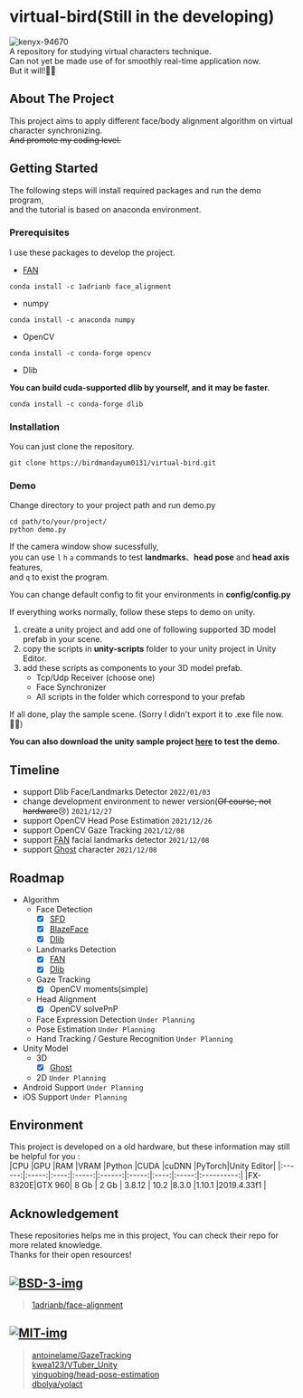 # virtual-bird(Still in the developing)
  ![kenyx-94670](https://user-images.githubusercontent.com/34616769/147909406-12864407-eb5b-4e3a-a076-afbd58a301f2.gif)  
  A repository for studying virtual characters technique.  
  Can not yet be made use of for smoothly real-time application now.  
  But it will!🐱‍🚀  
## About The Project
  This project aims to apply different face/body alignment algorithm on virtual character synchronizing.  
  ~~And promote my coding level.~~   
## Getting Started
The following steps will install required packages and run the demo program,  
and the tutorial is based on anaconda environment.
### Prerequisites
I use these packages to develop the project.
- [FAN][]
```
conda install -c 1adrianb face_alignment
```
- numpy
```
conda install -c anaconda numpy
```
- OpenCV
```
conda install -c conda-forge opencv
```
- Dlib  

**You can build cuda-supported dlib by yourself, and it may be faster.**
```
conda install -c conda-forge dlib
```
### Installation
You can just clone the repository.
```
git clone https://birdmandayum0131/virtual-bird.git
```
### Demo
Change directory to your project path and run demo.py
```
cd path/to/your/project/
python demo.py
```
  
If the camera window show sucessfully,  
you can use `l` `h` `a` commands to test **landmarks**、**head pose** and **head axis** features,  
and `q` to exist the program.  

You can change default config to fit your environments in **config/config.py**  
  
If everything works normally, follow these steps to demo on unity.
1. create a unity project and add one of following supported 3D model prefab in your scene.  
2. copy the scripts in **unity-scripts** folder to your unity project in Unity Editor.
3. add these scripts as components to your 3D model prefab.
    - Tcp/Udp Receiver (choose one)
    - Face Synchronizer
    - All scripts in the folder which correspond to your prefab

If all done, play the sample scene.  (Sorry I didn't export it to .exe file now.🐱‍🚀)  

**You can also download the unity sample project [here](https://drive.google.com/file/d/11hIrosaiPwaic4BFj-0HTqrPlZCMrWy7/view?usp=sharing) to test the demo.**

## Timeline
  - support Dlib Face/Landmarks Detector `2022/01/03`
  - change development environment to newer version(~~Of course, not hardware~~😢) `2021/12/27`
  - support OpenCV Head Pose Estimation `2021/12/26`
  - support OpenCV Gaze Tracking `2021/12/08`
  - support [FAN][] facial landmarks detector `2021/12/08`
  - support [Ghost][] character `2021/12/08`
## Roadmap
  - Algorithm
    - Face Detection
      - [x] [SFD][FAN]
      - [x] [BlazeFace][FAN]
      - [x] [Dlib](http://dlib.net/)
    - Landmarks Detection
      - [x] [FAN][]
      - [x] [Dlib](http://dlib.net/)
    - Gaze Tracking
      - [x] OpenCV moments(simple)
    - Head Alignment
      - [x] OpenCV solvePnP
    - Face Expression Detection `Under Planning`
    - Pose Estimation `Under Planning`
    - Hand Tracking / Gesture Recognition `Under Planning`
  - Unity Model
    - 3D
      - [x] [Ghost][]
    - 2D `Under Planning`
  - Android Support `Under Planning`
  - iOS Support `Under Planning`
## Environment
  This project is developed on a old hardware, but these information may still be helpful for you :  
  |CPU     |GPU    |RAM   |VRAM   |Python  |CUDA   |cuDNN |PyTorch|Unity Editor|
  |:------:|:-----:|:----:|:-----:|:------:|:-----:|:----:|:-----:|:----------:|
  |FX-8320E|GTX 960| 8 Gb | 2 Gb  | 3.8.12 | 10.2  |8.3.0 |1.10.1 |2019.4.33f1 |
## Acknowledgement
  These repositories helps me in this project, You can check their repo for more related knowledge.  
  Thanks for their open resources!  
  
[![BSD-3-img]][BSD-3-link]
---
> [1adrianb/face-alignment][FAN]

[![MIT-img]][MIT-link]
---
> [antoinelame/GazeTracking][]  
> [kwea123/VTuber_Unity][]  
> [yinguobing/head-pose-estimation][]  
> [dbolya/yolact](https://github.com/dbolya/yolact)  

[FAN]:                              https://github.com/1adrianb/face-alignment                                                        "1adrianb/face-alignment"
[antoinelame/GazeTracking]:         https://github.com/antoinelame/GazeTracking                                                       "antoinelame/GazeTracking"
[kwea123/VTuber_Unity]:             https://github.com/kwea123/VTuber_Unity                                                           "kwea123/VTuber_Unity"
[yinguobing/head-pose-estimation]:  https://github.com/yinguobing/head-pose-estimation                                                "yinguobing/head-pose-estimation"
[Ghost]:                            https://assetstore.unity.com/packages/templates/tutorials/3d-beginner-tutorial-resources-143848   "Unity Technologies/Ghost"

[BSD-3-img]:                        https://img.shields.io/badge/License-BSD_3--Clause-blue.svg
[BSD-3-link]:                       https://opensource.org/licenses/BSD-3-Clause
[MIT-img]:                          https://img.shields.io/badge/License-MIT-yellow.svg
[MIT-link]:                         https://opensource.org/licenses/MIT


